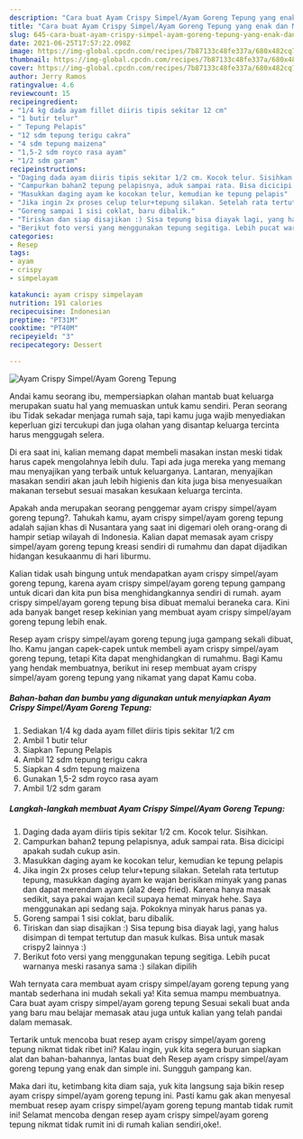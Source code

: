 ```yaml
---
description: "Cara buat Ayam Crispy Simpel/Ayam Goreng Tepung yang enak dan Mudah Dibuat"
title: "Cara buat Ayam Crispy Simpel/Ayam Goreng Tepung yang enak dan Mudah Dibuat"
slug: 645-cara-buat-ayam-crispy-simpel-ayam-goreng-tepung-yang-enak-dan-mudah-dibuat
date: 2021-06-25T17:57:22.098Z
image: https://img-global.cpcdn.com/recipes/7b87133c48fe337a/680x482cq70/ayam-crispy-simpelayam-goreng-tepung-foto-resep-utama.jpg
thumbnail: https://img-global.cpcdn.com/recipes/7b87133c48fe337a/680x482cq70/ayam-crispy-simpelayam-goreng-tepung-foto-resep-utama.jpg
cover: https://img-global.cpcdn.com/recipes/7b87133c48fe337a/680x482cq70/ayam-crispy-simpelayam-goreng-tepung-foto-resep-utama.jpg
author: Jerry Ramos
ratingvalue: 4.6
reviewcount: 15
recipeingredient:
- "1/4 kg dada ayam fillet diiris tipis sekitar 12 cm"
- "1 butir telur"
- " Tepung Pelapis"
- "12 sdm tepung terigu cakra"
- "4 sdm tepung maizena"
- "1,5-2 sdm royco rasa ayam"
- "1/2 sdm garam"
recipeinstructions:
- "Daging dada ayam diiris tipis sekitar 1/2 cm. Kocok telur. Sisihkan."
- "Campurkan bahan2 tepung pelapisnya, aduk sampai rata. Bisa dicicipi apakah sudah cukup asin."
- "Masukkan daging ayam ke kocokan telur, kemudian ke tepung pelapis"
- "Jika ingin 2x proses celup telur+tepung silakan. Setelah rata tertutup tepung, masukkan daging ayam ke wajan berisikan minyak yang panas dan dapat merendam ayam (ala2 deep fried). Karena hanya masak sedikit, saya pakai wajan kecil supaya hemat minyak hehe. Saya menggunakan api sedang saja. Pokoknya minyak harus panas ya."
- "Goreng sampai 1 sisi coklat, baru dibalik."
- "Tiriskan dan siap disajikan :) Sisa tepung bisa diayak lagi, yang halus disimpan di tempat tertutup dan masuk kulkas. Bisa untuk masak crispy2 lainnya :)"
- "Berikut foto versi yang menggunakan tepung segitiga. Lebih pucat warnanya meski rasanya sama :) silakan dipilih"
categories:
- Resep
tags:
- ayam
- crispy
- simpelayam

katakunci: ayam crispy simpelayam 
nutrition: 191 calories
recipecuisine: Indonesian
preptime: "PT31M"
cooktime: "PT40M"
recipeyield: "3"
recipecategory: Dessert

---
```



![Ayam Crispy Simpel/Ayam Goreng Tepung](https://img-global.cpcdn.com/recipes/7b87133c48fe337a/680x482cq70/ayam-crispy-simpelayam-goreng-tepung-foto-resep-utama.jpg)

Andai kamu seorang ibu, mempersiapkan olahan mantab buat keluarga merupakan suatu hal yang memuaskan untuk kamu sendiri. Peran seorang ibu Tidak sekadar menjaga rumah saja, tapi kamu juga wajib menyediakan keperluan gizi tercukupi dan juga olahan yang disantap keluarga tercinta harus menggugah selera.

Di era  saat ini, kalian memang dapat membeli masakan instan meski tidak harus capek mengolahnya lebih dulu. Tapi ada juga mereka yang memang mau menyajikan yang terbaik untuk keluarganya. Lantaran, menyajikan masakan sendiri akan jauh lebih higienis dan kita juga bisa menyesuaikan makanan tersebut sesuai masakan kesukaan keluarga tercinta. 



Apakah anda merupakan seorang penggemar ayam crispy simpel/ayam goreng tepung?. Tahukah kamu, ayam crispy simpel/ayam goreng tepung adalah sajian khas di Nusantara yang saat ini digemari oleh orang-orang di hampir setiap wilayah di Indonesia. Kalian dapat memasak ayam crispy simpel/ayam goreng tepung kreasi sendiri di rumahmu dan dapat dijadikan hidangan kesukaanmu di hari liburmu.

Kalian tidak usah bingung untuk mendapatkan ayam crispy simpel/ayam goreng tepung, karena ayam crispy simpel/ayam goreng tepung gampang untuk dicari dan kita pun bisa menghidangkannya sendiri di rumah. ayam crispy simpel/ayam goreng tepung bisa dibuat memalui beraneka cara. Kini ada banyak banget resep kekinian yang membuat ayam crispy simpel/ayam goreng tepung lebih enak.

Resep ayam crispy simpel/ayam goreng tepung juga gampang sekali dibuat, lho. Kamu jangan capek-capek untuk membeli ayam crispy simpel/ayam goreng tepung, tetapi Kita dapat menghidangkan di rumahmu. Bagi Kamu yang hendak membuatnya, berikut ini resep membuat ayam crispy simpel/ayam goreng tepung yang nikamat yang dapat Kamu coba.

<!--inarticleads1-->

##### Bahan-bahan dan bumbu yang digunakan untuk menyiapkan Ayam Crispy Simpel/Ayam Goreng Tepung:

1. Sediakan 1/4 kg dada ayam fillet diiris tipis sekitar 1/2 cm
1. Ambil 1 butir telur
1. Siapkan  Tepung Pelapis
1. Ambil 12 sdm tepung terigu cakra
1. Siapkan 4 sdm tepung maizena
1. Gunakan 1,5-2 sdm royco rasa ayam
1. Ambil 1/2 sdm garam




<!--inarticleads2-->

##### Langkah-langkah membuat Ayam Crispy Simpel/Ayam Goreng Tepung:

1. Daging dada ayam diiris tipis sekitar 1/2 cm. Kocok telur. Sisihkan.
1. Campurkan bahan2 tepung pelapisnya, aduk sampai rata. Bisa dicicipi apakah sudah cukup asin.
1. Masukkan daging ayam ke kocokan telur, kemudian ke tepung pelapis
1. Jika ingin 2x proses celup telur+tepung silakan. Setelah rata tertutup tepung, masukkan daging ayam ke wajan berisikan minyak yang panas dan dapat merendam ayam (ala2 deep fried). Karena hanya masak sedikit, saya pakai wajan kecil supaya hemat minyak hehe. Saya menggunakan api sedang saja. Pokoknya minyak harus panas ya.
1. Goreng sampai 1 sisi coklat, baru dibalik.
1. Tiriskan dan siap disajikan :) Sisa tepung bisa diayak lagi, yang halus disimpan di tempat tertutup dan masuk kulkas. Bisa untuk masak crispy2 lainnya :)
1. Berikut foto versi yang menggunakan tepung segitiga. Lebih pucat warnanya meski rasanya sama :) silakan dipilih




Wah ternyata cara membuat ayam crispy simpel/ayam goreng tepung yang mantab sederhana ini mudah sekali ya! Kita semua mampu membuatnya. Cara buat ayam crispy simpel/ayam goreng tepung Sesuai sekali buat anda yang baru mau belajar memasak atau juga untuk kalian yang telah pandai dalam memasak.

Tertarik untuk mencoba buat resep ayam crispy simpel/ayam goreng tepung nikmat tidak ribet ini? Kalau ingin, yuk kita segera buruan siapkan alat dan bahan-bahannya, lantas buat deh Resep ayam crispy simpel/ayam goreng tepung yang enak dan simple ini. Sungguh gampang kan. 

Maka dari itu, ketimbang kita diam saja, yuk kita langsung saja bikin resep ayam crispy simpel/ayam goreng tepung ini. Pasti kamu gak akan menyesal membuat resep ayam crispy simpel/ayam goreng tepung mantab tidak rumit ini! Selamat mencoba dengan resep ayam crispy simpel/ayam goreng tepung nikmat tidak rumit ini di rumah kalian sendiri,oke!.

